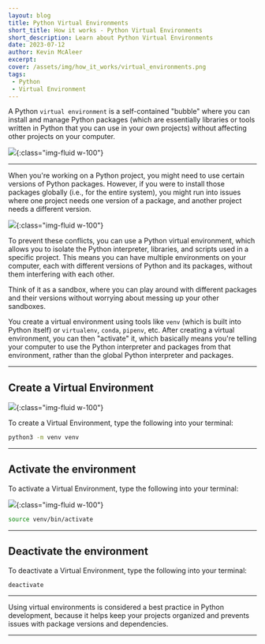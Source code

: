 ```yaml
---
layout: blog
title: Python Virtual Environments
short_title: How it works - Python Virtual Environments
short_description: Learn about Python Virtual Environments
date: 2023-07-12
author: Kevin McAleer
excerpt: 
cover: /assets/img/how_it_works/virtual_environments.png
tags:
 - Python
 - Virtual Environment
---
```


A Python `virtual environment` is a self-contained "bubble" where you can install and manage Python packages (which are essentially libraries or tools written in Python that you can use in your own projects) without affecting other projects on your computer.

![](/assets/img/how_it_works/virtual_environments.png){:class="img-fluid w-100"}

---

When you're working on a Python project, you might need to use certain versions of Python packages. However, if you were to install those packages globally (i.e., for the entire system), you might run into issues where one project needs one version of a package, and another project needs a different version.

![](/assets/img/how_it_works/virtual_environments03.jpg){:class="img-fluid w-100"}

To prevent these conflicts, you can use a Python virtual environment, which allows you to isolate the Python interpreter, libraries, and scripts used in a specific project. This means you can have multiple environments on your computer, each with different versions of Python and its packages, without them interfering with each other.

Think of it as a sandbox, where you can play around with different packages and their versions without worrying about messing up your other sandboxes.

You create a virtual environment using tools like `venv` (which is built into Python itself) or `virtualenv`, `conda`, `pipenv`, etc. After creating a virtual environment, you can then "activate" it, which basically means you're telling your computer to use the Python interpreter and packages from that environment, rather than the global Python interpreter and packages.

---

## Create a Virtual Environment

![](/assets/img/how_it_works/virtual_environments04.jpg){:class="img-fluid w-100"}

To create a Virtual Environment, type the following into your terminal:

``` bash
python3 -m venv venv
```

---

## Activate the environment

To activate a Virtual Environment, type the following into your terminal:

![](/assets/img/how_it_works/virtual_environments05.jpg){:class="img-fluid w-100"}

``` bash
source venv/bin/activate
```

---

## Deactivate the environment

To deactivate a Virtual Environment, type the following into your terminal:

``` bash
deactivate
```

---

Using virtual environments is considered a best practice in Python development, because it helps keep your projects organized and prevents issues with package versions and dependencies.

---
